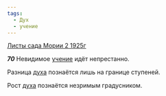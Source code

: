 ```yaml
---
tags:
  - Дух
  - учение
---
```


[Листы сада Мории 2 1925г](/agni/1925)

___70___
Невидимое [учение](/tag/#учение) идёт непрестанно.   

Разница [духа](/tag/#Дух) познаётся лишь на границе ступеней.   

Рост [духа](/tag/#Дух) познаётся незримым градусником.   

